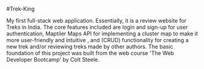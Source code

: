 #Trek-King

My first full-stack web application. Essentially, it is a review website for Treks in India. The core features included are login and sign-up for user authentication, Maptiler Maps API for implementing a cluster map to make it more user-friendly and intuitive , and (CRUD) functionality for creating a new trek and/or reviewing treks made by other authors. The basic foundation of this project was built from the web course 'The Web Developer Bootcamp' by Colt Steele.
